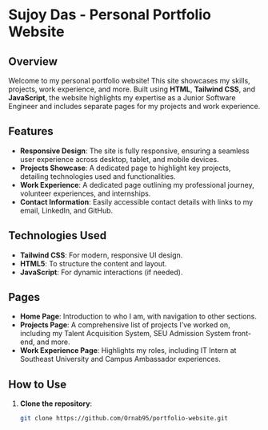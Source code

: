 # Sujoy Das - Personal Portfolio Website

## Overview

Welcome to my personal portfolio website! This site showcases my skills, projects, work experience, and more. Built using **HTML**, **Tailwind CSS**, and **JavaScript**, the website highlights my expertise as a Junior Software Engineer and includes separate pages for my projects and work experience.

## Features

- **Responsive Design**: The site is fully responsive, ensuring a seamless user experience across desktop, tablet, and mobile devices.
- **Projects Showcase**: A dedicated page to highlight key projects, detailing technologies used and functionalities.
- **Work Experience**: A dedicated page outlining my professional journey, volunteer experiences, and internships.
- **Contact Information**: Easily accessible contact details with links to my email, LinkedIn, and GitHub.

## Technologies Used

- **Tailwind CSS**: For modern, responsive UI design.
- **HTML5**: To structure the content and layout.
- **JavaScript**: For dynamic interactions (if needed).

## Pages

- **Home Page**: Introduction to who I am, with navigation to other sections.
- **Projects Page**: A comprehensive list of projects I’ve worked on, including my Talent Acquisition System, SEU Admission System front-end, and more.
- **Work Experience Page**: Highlights my roles, including IT Intern at Southeast University and Campus Ambassador experiences.

## How to Use

1. **Clone the repository**:
   ```bash
   git clone https://github.com/Ornab95/portfolio-website.git
